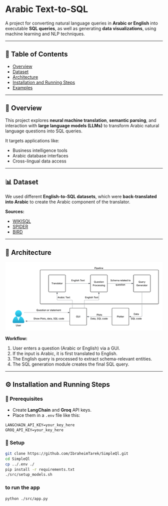 # Arabic Text-to-SQL

A project for converting natural language queries in **Arabic or English** into executable **SQL queries**, as well as generating **data visualizations**, using machine learning and NLP techniques.

---

## 📌 Table of Contents

- [Overview](#overview)
- [Dataset](#dataset)
- [Architecture](#architecture)
- [Installation and Running Steps](#installation-and-running-steps)
- [Examples](#examples)

---

## 📖 Overview

This project explores **neural machine translation**, **semantic parsing**, and interaction with **large language models (LLMs)** to transform Arabic natural language questions into SQL queries.

It targets applications like:
- Business intelligence tools  
- Arabic database interfaces  
- Cross-lingual data access

---

## 📊 Dataset

We used different **English-to-SQL datasets**, which were **back-translated into Arabic** to create the Arabic component of the translator.

**Sources:**
- [WIKISQL](https://github.com/salesforce/WikiSQL)  
- [SPIDER](https://yale-lily.github.io/spider)  
- [BIRD](https://bird-bench.github.io/)

---

## 🧠 Architecture

![System Architecture](image.png)

**Workflow:**
1. User enters a question (Arabic or English) via a GUI.
2. If the input is Arabic, it is first translated to English.
3. The English query is processed to extract schema-relevant entities.
4. The SQL generation module creates the final SQL query.

---

## ⚙️ Installation and Running Steps

### 🔑 Prerequisites
- Create **LangChain** and **Groq** API keys.
- Place them in a `.env` file like this:
```
LANGCHAIN_API_KEY=your_key_here
GROQ_API_KEY=your_key_here
```

### 🧪 Setup

```bash
git clone https://github.com/IbraheimTarek/SimpleQl.git
cd SimpleQl
cp ../.env ./
pip install -r requirements.txt
./src/setup_models.sh
```
### to run the app
```bash
python ./src/app.py
```